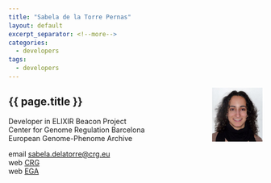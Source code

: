 ```yaml
---
title: "Sabela de la Torre Pernas"
layout: default
excerpt_separator: <!--more-->
categories:
  - developers
tags:
  - developers
---
```


<img style="float: right; width: 100px;" src="/assets/img/people/sdelatorre.jpg" />

## {{ page.title }}

Developer in ELIXIR Beacon Project  
Center for Genome Regulation Barcelona  
European Genome-Phenome Archive  

<!--more-->

email [sabela.delatorre@crg.eu](mailto:sabela.delatorre@crg.eu)  
web [CRG](https://www.crg.eu/en/programmes-groups/ega-team)  
web [EGA](https://ega-archive.org/about/people)


